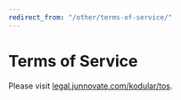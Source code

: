 ```yaml
---
redirect_from: "/other/terms-of-service/"
---
```


# Terms of Service

Please visit [legal.junnovate.com/kodular/tos](https://legal.junnovate.com/kodular/tos/).
